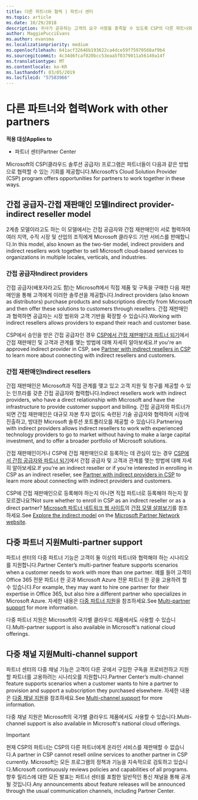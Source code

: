 ```yaml
---
title: 다른 파트너와 협력 | 파트너 센터
ms.topic: article
ms.date: 10/29/2018
description: 귀사가 공유하는 고객의 요구 사항을 충족할 수 있도록 CSP의 다른 파트너와 협력하세요.
author: MaggiePucciEvans
ms.author: evansma
ms.localizationpriority: medium
ms.openlocfilehash: 641acf32646b193622ca4dce59f75970568af9b4
ms.sourcegitcommit: 4c34d6fcaf020bcc53eaa5f0379011a56149a14f
ms.translationtype: MT
ms.contentlocale: ko-KR
ms.lasthandoff: 03/05/2019
ms.locfileid: "57583966"
---
```

# <a name="work-with-other-partners"></a><span data-ttu-id="e326c-103">다른 파트너와 협력</span><span class="sxs-lookup"><span data-stu-id="e326c-103">Work with other partners</span></span>

<span data-ttu-id="e326c-104">**적용 대상**</span><span class="sxs-lookup"><span data-stu-id="e326c-104">**Applies to**</span></span>

-  <span data-ttu-id="e326c-105">파트너 센터</span><span class="sxs-lookup"><span data-stu-id="e326c-105">Partner Center</span></span>

<span data-ttu-id="e326c-106">Microsoft의 CSP(클라우드 솔루션 공급자) 프로그램은 파트너들이 다음과 같은 방법으로 협력할 수 있는 기회를 제공합니다.</span><span class="sxs-lookup"><span data-stu-id="e326c-106">Microsoft’s Cloud Solution Provider (CSP) program offers opportunities for partners to work together in these ways.</span></span>

## <a name="indirect-provider-indirect-reseller-model"></a><span data-ttu-id="e326c-107">간접 공급자-간접 재판매인 모델</span><span class="sxs-lookup"><span data-stu-id="e326c-107">Indirect provider-indirect reseller model</span></span>

<span data-ttu-id="e326c-108">2계층 모델이라고도 하는 이 모델에서는 간접 공급자와 간접 재판매인이 서로 협력하여 여러 지역, 수직 시장 및 산업의 조직에게 Microsoft 클라우드 기반 서비스를 판매합니다.</span><span class="sxs-lookup"><span data-stu-id="e326c-108">In this model, also known as the two-tier model, indirect providers and indirect resellers work together to sell Microsoft cloud-based services to organizations in multiple locales, verticals, and industries.</span></span> 

### <a name="indirect-providers"></a><span data-ttu-id="e326c-109">간접 공급자</span><span class="sxs-lookup"><span data-stu-id="e326c-109">Indirect providers</span></span> 

<span data-ttu-id="e326c-110">간접 공급자(배포자라고도 함)는 Microsoft에서 직접 제품 및 구독을 구매한 다음 재판매인을 통해 고객에게 이러한 솔루션을 제공합니다.</span><span class="sxs-lookup"><span data-stu-id="e326c-110">Indirect providers (also known as distributors) purchase products and subscriptions directly from Microsoft and then offer these solutions to customers through resellers.</span></span> <span data-ttu-id="e326c-111">간접 재판매인과 협력하면 공급자는 시장 범위와 고객 기반을 확장할 수 있습니다.</span><span class="sxs-lookup"><span data-stu-id="e326c-111">Working with indirect resellers allows providers to expand their reach and customer base.</span></span> 

<span data-ttu-id="e326c-112">CSP에서 승인을 받은 간접 공급자인 경우 [CSP에서 간접 재판매인과 파트너 되기](indirect-provider-tasks-in-partner-center.md)에서 간접 재판매인 및 고객과 관계를 맺는 방법에 대해 자세히 알아보세요.</span><span class="sxs-lookup"><span data-stu-id="e326c-112">If you're an approved indirect provider in CSP, see [Partner with indirect resellers in CSP](indirect-provider-tasks-in-partner-center.md) to learn more about connecting with indirect resellers and customers.</span></span> 

### <a name="indirect-resellers"></a><span data-ttu-id="e326c-113">간접 재판매인</span><span class="sxs-lookup"><span data-stu-id="e326c-113">Indirect resellers</span></span> 

<span data-ttu-id="e326c-114">간접 재판매인은 Microsoft과 직접 관계를 맺고 있고 고객 지원 및 청구를 제공할 수 있는 인프라를 갖춘 간접 공급자와 협력합니다.</span><span class="sxs-lookup"><span data-stu-id="e326c-114">Indirect resellers work with indirect providers, who have a direct relationship with Microsoft and have the infrastructure to provide customer support and billing.</span></span> <span data-ttu-id="e326c-115">간접 공급자와 파트너가 되면 간접 재판매인은 대규모 자본 투자 없이도 숙련된 기술 공급자와 협력하여 시장에 진출하고, 방대한 Microsoft 솔루션 포트폴리오를 제공할 수 있습니다.</span><span class="sxs-lookup"><span data-stu-id="e326c-115">Partnering with indirect providers allows indirect resellers to work with experienced technology providers to go to market without having to make a large capital investment, and to offer a broader portfolio of Microsoft solutions.</span></span> 

<span data-ttu-id="e326c-116">간접 재판매인이거나 CSP에 간접 재판매인으로 등록하는 데 관심이 있는 경우 [CSP에서 간접 공급자와 파트너 되기](indirect-reseller-tasks-in-partner-center.md)에서 간접 공급자 및 고객과 관계를 맺는 방법에 대해 자세히 알아보세요.</span><span class="sxs-lookup"><span data-stu-id="e326c-116">If you're an indirect reseller or if you're interested in enrolling in CSP as an indirect reseller, see [Partner with indirect providers in CSP](indirect-reseller-tasks-in-partner-center.md) to learn more about connecting with indirect providers and customers.</span></span>

<span data-ttu-id="e326c-117">CSP에 간접 재판매인으로 등록해야 하는지 아니면 직접 파트너로 등록해야 하는지 잘 모르겠나요?</span><span class="sxs-lookup"><span data-stu-id="e326c-117">Not sure whether to enroll in CSP as an indirect reseller or as a direct partner?</span></span> <span data-ttu-id="e326c-118">[Microsoft 파트너 네트워크 웹 사이트](https://partner.microsoft.com)의 [간접 모델 살펴보기](https://partner.microsoft.com/cloud-solution-provider/indirect)를 참조하세요.</span><span class="sxs-lookup"><span data-stu-id="e326c-118">See [Explore the indirect model](https://partner.microsoft.com/cloud-solution-provider/indirect) on the [Microsoft Partner Network website](https://partner.microsoft.com).</span></span>   

## <a name="multi-partner-support"></a><span data-ttu-id="e326c-119">다중 파트너 지원</span><span class="sxs-lookup"><span data-stu-id="e326c-119">Multi-partner support</span></span>

<span data-ttu-id="e326c-120">파트너 센터의 다중 파트너 기능은 고객이 둘 이상의 파트너와 협력해야 하는 시나리오를 지원합니다.</span><span class="sxs-lookup"><span data-stu-id="e326c-120">Partner Center’s multi-partner feature supports scenarios when a customer needs to work with more than one partner.</span></span> <span data-ttu-id="e326c-121">예를 들어 고객이 Office 365 전문 파트너 한 곳과 Microsoft Azure 전문 파트너 한 곳을 고용하려 할 수 있습니다.</span><span class="sxs-lookup"><span data-stu-id="e326c-121">For example, they may want to hire one partner for their expertise in Office 365, but also hire a different partner who specializes in Microsoft Azure.</span></span> <span data-ttu-id="e326c-122">자세한 내용은 [다중 파트너 지원](multipartner.md)을 참조하세요.</span><span class="sxs-lookup"><span data-stu-id="e326c-122">See [Multi-partner support](multipartner.md) for more information.</span></span>

<span data-ttu-id="e326c-123">다중 파트너 지원은 Microsoft의 국가별 클라우드 제품에서도 사용할 수 있습니다.</span><span class="sxs-lookup"><span data-stu-id="e326c-123">Multi-partner support is also available in Microsoft's national cloud offerings.</span></span> 

## <a name="multi-channel-support"></a><span data-ttu-id="e326c-124">다중 채널 지원</span><span class="sxs-lookup"><span data-stu-id="e326c-124">Multi-channel support</span></span>

<span data-ttu-id="e326c-125">파트너 센터의 다중 채널 기능은 고객이 다른 곳에서 구입한 구독을 프로비전하고 지원할 파트너를 고용하려는 시나리오를 지원합니다.</span><span class="sxs-lookup"><span data-stu-id="e326c-125">Partner Center’s multi-channel feature supports scenarios when a customer wants to hire a partner to provision and support a subscription they purchased elsewhere.</span></span> <span data-ttu-id="e326c-126">자세한 내용은 [다중 채널 지원](multichannel.md)을 참조하세요.</span><span class="sxs-lookup"><span data-stu-id="e326c-126">See [Multi-channel support](multichannel.md) for more information.</span></span>

<span data-ttu-id="e326c-127">다중 채널 지원은 Microsoft의 국가별 클라우드 제품에서도 사용할 수 있습니다.</span><span class="sxs-lookup"><span data-stu-id="e326c-127">Multi-channel support is also available in Microsoft's national cloud offerings.</span></span>

> [!IMPORTANT]  
> <span data-ttu-id="e326c-128">현재 CSP의 파트너는 CSP의 다른 파트너에게 온라인 서비스를 재판매할 수 없습니다.</span><span class="sxs-lookup"><span data-stu-id="e326c-128">A partner in CSP cannot resell online services to another partner in CSP currently.</span></span> <span data-ttu-id="e326c-129">Microsoft는 모든 프로그램의 정책과 기능을 지속적으로 검토하고 있습니다.</span><span class="sxs-lookup"><span data-stu-id="e326c-129">Microsoft continuously reviews policies and capabilities of all programs.</span></span> <span data-ttu-id="e326c-130">향후 릴리스에 대한 모든 발표는 파트너 센터를 포함한 일반적인 통신 채널을 통해 공개될 것입니다.</span><span class="sxs-lookup"><span data-stu-id="e326c-130">Any announcements about feature releases will be announced through the usual communication channels, including Partner Center.</span></span> 

